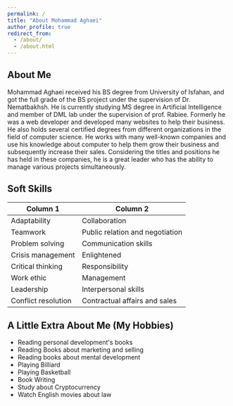 ```yaml
---
permalink: /
title: "About Mohammad Aghaei"
author_profile: true
redirect_from: 
  - /about/
  - /about.html
---
```


## About Me

Mohammad Aghaei received his BS degree from University of Isfahan, and got the full grade of the BS project under the supervision of Dr. Nematbakhsh. He is currently studying MS degree in Artificial Intelligence and member of DML lab under the supervision of prof. Rabiee. Formerly he was a web developer and developed many websites to help their business. He also holds several certified degrees from different organizations in the field of computer science. He works with many well-known companies and use his knowledge about computer to help them grow their business and subsequently increase their sales. Considering the titles and positions he has held in these companies, he is a great leader who has the ability to manage various projects simultaneously.


## Soft Skills

| Column 1 | Column 2 |
|----------|----------|
| Adaptability | Collaboration |
| Teamwork | Public relation and negotiation |
| Problem solving | Communication skills |
| Crisis management | Enlightened |
| Critical thinking | Responsibility |
| Work ethic | Management |
| Leadership | Interpersonal skills |
| Conflict resolution | Contractual affairs and sales |

## A Little Extra About Me (My Hobbies)

- Reading personal development's books
- Reading Books about marketing and selling
- Reading books about mental development
- Playing Billiard
- Playing Basketball
- Book Writing
- Study about Cryptocurrency
- Watch English movies about law